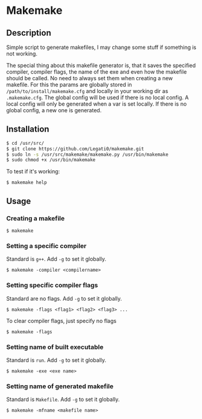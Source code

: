 # Makemake
## Description
Simple script to generate makefiles, I may change some stuff if something is not working. 

The special thing about this makefile generator is, that it saves the specified compiler, compiler flags, the name of the exe and even how the makefile should be called. No need to always set them when creating a new makefile. For this the params are globally stored in `/path/to/install/makemake.cfg` and locally in your working dir as `.makemake.cfg`. The global config will be used if there is no local config. A local config will only be generated when a var is set locally. If there is no global config, a new one is generated.

## Installation
```bash
$ cd /usr/src/
$ git clone https://github.com/Legati0/makemake.git
$ sudo ln -s /usr/src/makemake/makemake.py /usr/bin/makemake
$ sudo chmod +x /usr/bin/makemake
```
To test if it's working:
```
$ makemake help
```

## Usage
### Creating a makefile
```
$ makemake
```
### Setting a specific compiler
Standard is `g++`. Add `-g` to set it globally.
```
$ makemake -compiler <compilername>
```
### Setting specific compiler flags
Standard are no flags. Add `-g` to set it globally.
```
$ makemake -flags <flag1> <flag2> <flag3> ...
```
To clear compiler flags, just specify no flags
```
$ makemake -flags
```
### Setting name of built executable
Standard is `run`. Add `-g` to set it globally.
```
$ makemake -exe <exe name>
```
### Setting name of generated makefile
Standard is `Makefile`. Add `-g` to set it globally.
```
$ makemake -mfname <makefile name>
```
